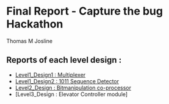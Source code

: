 # Final Report - Capture the bug Hackathon
Thomas M Josline

## Reports of each level design :
- [Level1_Design1 : Multiplexer](https://github.com/vyomasystems-lab/challenges-ThomasMJosline/tree/master/level1_design1#readme)
- [Level1_Design2 : 1011 Sequence Detector](https://github.com/vyomasystems-lab/challenges-ThomasMJosline/blob/master/level1_design2/README.md)
- [Level2_Design : Bitmanipulation co-processor](https://github.com/vyomasystems-lab/challenges-ThomasMJosline/blob/master/level2_design/README.md)
- [Level3_Design : Elevator Controller module]


